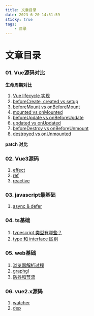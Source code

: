 ```yaml
---
title: 文章目录
date: 2023-6-20 14:51:59
sticky: true
tags: 
    - 目录
---
```


# 文章目录

### 01. Vue源码对比

**生命周期对比**

1. [Vue lifecycle 实现](/tblog/2023/06/20/vue_lifecycle/)
2. [beforeCreate, created vs setup](/tblog/2023/06/20/vue_setup_created_before_created/)
3. [beforeMount vs onBeforeMount](/tblog/2023/06/24/vue_beforeMount_onBeforeMount/)
4. [mounted vs onMounted](/tblog/2023/06/26/vue_mounted/)
5. [beforeUpdate vs onBeforeUpdate](/tblog/2023/06/26/vue_beforeUpdate/)
6. [updated vs onUpdated](/tblog/2023/06/28/vue_updated_onUpdated/)
7. [beforeDestroy vs onBeforeUnmount](/tblog/2023/06/28/vue_beforeDestroy_onBeforeUnmount/)
8. [destroyed vs onUnmounted](/tblog/2023/06/29/vue_destroyed_onUnmounted/)

**patch 对比**

### 02. Vue3源码

1. [effect](/tblog/2023/06/21/vue3_effect/)
2. [ref](/tblog/2023/06/29/vue3_ref/)
3. [reactive](/tblog/2023/06/29/vue3_reactive/)

### 03. javascript最基础

1. [async & defer](/tblog/2023/06/15/async&defer/)

### 04. ts基础

1. [typescript 类型有哪些？](/tblog/2023/06/15/typescript_type/)
2. [type 和 interface 区别](/tblog/2023/06/15/type_interface/)

### 05. web基础

1. [浏览器解析过程](/tblog/2023/06/15/browser_parsing/)
2. [graphgl](/tblog/2023/06/15/graphql/)
3. [防抖和节流](/tblog/2023/06/15/debounce_throttle/)

### 06. vue2.x源码

1. [watcher](/tblog/2023/06/27/vue2_watch/)
2. [dep](/tblog/2023/06/27/vue2_Dep/)